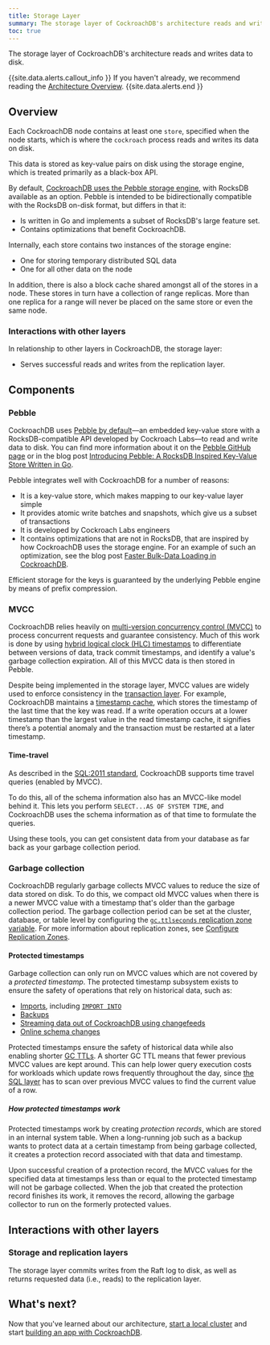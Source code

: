 ```yaml
---
title: Storage Layer
summary: The storage layer of CockroachDB's architecture reads and writes data to disk.
toc: true
---
```


The storage layer of CockroachDB's architecture reads and writes data to disk.

{{site.data.alerts.callout_info }}
If you haven't already, we recommend reading the [Architecture Overview](overview.html).
{{site.data.alerts.end }}


## Overview

Each CockroachDB node contains at least one `store`, specified when the node starts, which is where the `cockroach` process reads and writes its data on disk.

This data is stored as key-value pairs on disk using the storage engine, which is treated primarily as a black-box API.

 By default, [CockroachDB uses the Pebble storage engine](../cockroach-start.html#storage-engine), with RocksDB available as an option.  Pebble is intended to be bidirectionally compatible with the RocksDB on-disk format, but differs in that it:

- Is written in Go and implements a subset of RocksDB's large feature set.
- Contains optimizations that benefit CockroachDB.

Internally, each store contains two instances of the storage engine:

- One for storing temporary distributed SQL data
- One for all other data on the node

In addition, there is also a block cache shared amongst all of the stores in a node. These stores in turn have a collection of range replicas. More than one replica for a range will never be placed on the same store or even the same node.

### Interactions with other layers

In relationship to other layers in CockroachDB, the storage layer:

- Serves successful reads and writes from the replication layer.

## Components

### Pebble

 CockroachDB uses [Pebble by default](../cockroach-start.html#storage-engine)––an embedded key-value store with a RocksDB-compatible API developed by Cockroach Labs––to read and write data to disk. You can find more information about it on the [Pebble GitHub page](https://github.com/cockroachdb/pebble) or in the blog post [Introducing Pebble: A RocksDB Inspired Key-Value Store Written in Go](https://www.cockroachlabs.com/blog/pebble-rocksdb-kv-store/).

Pebble integrates well with CockroachDB for a number of reasons:

- It is a key-value store, which makes mapping to our key-value layer simple
- It provides atomic write batches and snapshots, which give us a subset of transactions
- It is developed by Cockroach Labs engineers
- It contains optimizations that are not in RocksDB, that are inspired by how CockroachDB uses the storage engine.  For an example of such an optimization, see the blog post [Faster Bulk-Data Loading in CockroachDB](https://www.cockroachlabs.com/blog/bulk-data-import/).

Efficient storage for the keys is guaranteed by the underlying Pebble engine by means of prefix compression.

### MVCC

CockroachDB relies heavily on [multi-version concurrency control (MVCC)](https://en.wikipedia.org/wiki/Multiversion_concurrency_control) to process concurrent requests and guarantee consistency. Much of this work is done by using [hybrid logical clock (HLC) timestamps](transaction-layer.html#time-and-hybrid-logical-clocks) to differentiate between versions of data, track commit timestamps, and identify a value's garbage collection expiration. All of this MVCC data is then stored in Pebble.

Despite being implemented in the storage layer, MVCC values are widely used to enforce consistency in the [transaction layer](transaction-layer.html). For example, CockroachDB maintains a [timestamp cache](transaction-layer.html#timestamp-cache), which stores the timestamp of the last time that the key was read. If a write operation occurs at a lower timestamp than the largest value in the read timestamp cache, it signifies there’s a potential anomaly and the transaction must be restarted at a later timestamp.

#### Time-travel

As described in the [SQL:2011 standard](https://en.wikipedia.org/wiki/SQL:2011#Temporal_support), CockroachDB supports time travel queries (enabled by MVCC).

To do this, all of the schema information also has an MVCC-like model behind it. This lets you perform `SELECT...AS OF SYSTEM TIME`, and CockroachDB uses the schema information as of that time to formulate the queries.

Using these tools, you can get consistent data from your database as far back as your garbage collection period.

### Garbage collection

CockroachDB regularly garbage collects MVCC values to reduce the size of data stored on disk. To do this, we compact old MVCC values when there is a newer MVCC value with a timestamp that's older than the garbage collection period. The garbage collection period can be set at the cluster, database, or table level by configuring the [`gc.ttlseconds` replication zone variable](../configure-replication-zones.html#gc-ttlseconds). For more information about replication zones, see [Configure Replication Zones](../configure-replication-zones.html).

#### Protected timestamps

Garbage collection can only run on MVCC values which are not covered by a *protected timestamp*. The protected timestamp subsystem exists to ensure the safety of operations that rely on historical data, such as:

- [Imports](../import.html), including [`IMPORT INTO`](../import-into.html)
- [Backups](../backup.html)
- [Streaming data out of CockroachDB using changefeeds](../stream-data-out-of-cockroachdb-using-changefeeds.html)
- [Online schema changes](../online-schema-changes.html)

Protected timestamps ensure the safety of historical data while also enabling shorter [GC TTLs](../configure-replication-zones.html#gc-ttlseconds). A shorter GC TTL means that fewer previous MVCC values are kept around. This can help lower query execution costs for workloads which update rows frequently throughout the day, since [the SQL layer](sql-layer.html) has to scan over previous MVCC values to find the current value of a row.

##### How protected timestamps work

Protected timestamps work by creating *protection records*, which are stored in an internal system table. When a long-running job such as a backup wants to protect data at a certain timestamp from being garbage collected, it creates a protection record associated with that data and timestamp.

Upon successful creation of a protection record, the MVCC values for the specified data at timestamps less than or equal to the protected timestamp will not be garbage collected. When the job that created the protection record finishes its work, it removes the record, allowing the garbage collector to run on the formerly protected values.

## Interactions with other layers

### Storage and replication layers

The storage layer commits writes from the Raft log to disk, as well as returns requested data (i.e., reads) to the replication layer.

## What's next?

Now that you've learned about our architecture, [start a local cluster](../install-cockroachdb.html) and start [building an app with CockroachDB](../hello-world-example-apps.html).
